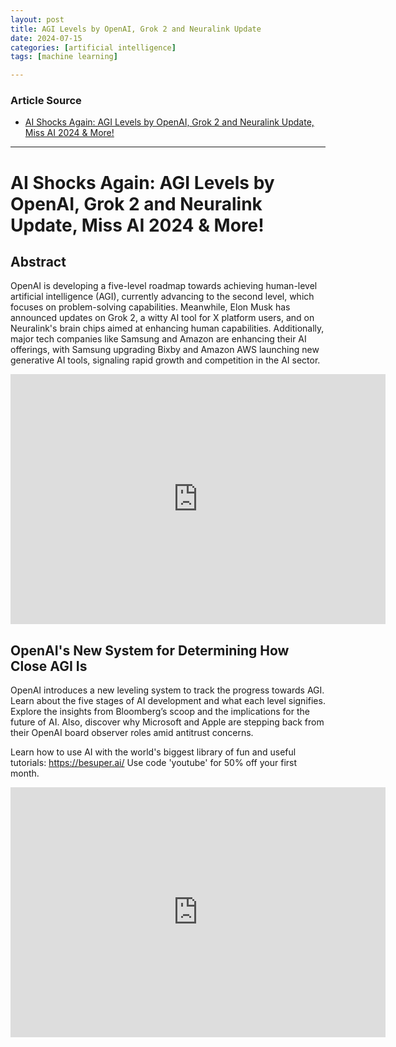 ```yaml
---
layout: post
title: AGI Levels by OpenAI, Grok 2 and Neuralink Update
date: 2024-07-15
categories: [artificial intelligence]
tags: [machine learning]

---
```


### Article Source


* [AI Shocks Again: AGI Levels by OpenAI, Grok 2 and Neuralink Update, Miss AI 2024 & More!](https://www.youtube.com/watch?v=iR62gAqafO0)

---


# AI Shocks Again: AGI Levels by OpenAI, Grok 2 and Neuralink Update, Miss AI 2024 & More!

## Abstract 
OpenAI is developing a five-level roadmap towards achieving human-level artificial intelligence (AGI), currently advancing to the second level, which focuses on problem-solving capabilities. Meanwhile, Elon Musk has announced updates on Grok 2, a witty AI tool for X platform users, and on Neuralink's brain chips aimed at enhancing human capabilities. Additionally, major tech companies like Samsung and Amazon are enhancing their AI offerings, with Samsung upgrading Bixby and Amazon AWS launching new generative AI tools, signaling rapid growth and competition in the AI sector.


<iframe width="600" height="400" src="https://www.youtube.com/embed/iR62gAqafO0?si=y9SfMApQSmUTsx_x" title="YouTube video player" frameborder="0" allow="accelerometer; autoplay; clipboard-write; encrypted-media; gyroscope; picture-in-picture; web-share" referrerpolicy="strict-origin-when-cross-origin" allowfullscreen></iframe>


## OpenAI's New System for Determining How Close AGI Is

OpenAI introduces a new leveling system to track the progress towards AGI. Learn about the five stages of AI development and what each level signifies. Explore the insights from Bloomberg’s scoop and the implications for the future of AI. Also, discover why Microsoft and Apple are stepping back from their OpenAI board observer roles amid antitrust concerns.

Learn how to use AI with the world's biggest library of fun and useful tutorials: https://besuper.ai/ Use code 'youtube' for 50% off your first month. 


<iframe width="600" height="400" src="https://www.youtube.com/embed/zqWdaFFrh9g?si=1b5cTygT-p7qkYio" title="YouTube video player" frameborder="0" allow="accelerometer; autoplay; clipboard-write; encrypted-media; gyroscope; picture-in-picture; web-share" referrerpolicy="strict-origin-when-cross-origin" allowfullscreen></iframe>